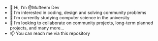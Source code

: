 - 👋 Hi, I’m @Mufteem Dev
- 👀 I’m interested in coding, design and solving community problems
- 🌱 I’m currently studying computer science in the university
- 💞️ I’m looking to collaborate on community projects, long-term planned projects, and many more...
- 📫 You can reach me via this repository

<!---
qouda/qouda is a ✨ special ✨ repository because its `README.md` (this file) appears on your GitHub profile.
You can click the Preview link to take a look at your changes.
--->
